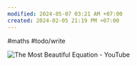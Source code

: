 ```yaml
---
modified: 2024-05-07 03:21 AM +07:00
created: 2024-02-05 21:19 PM +07:00
---
```

#maths #todo/write

![The Most Beautiful Equation - YouTube](https://youtu.be/ppRgvfIJsgU?si=rYG7v9h2wwjcou9d)